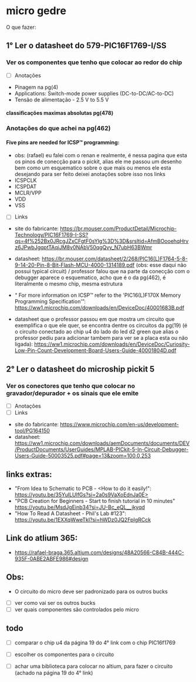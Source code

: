 # micro gedre
O que fazer:

## 1° Ler o datasheet do 579-PIC16F1769-I/SS

### Ver os componentes que tenho que colocar ao redor do chip
- [ ] Anotações
- Pinagem na pg(4)
- Applications: Switch-mode power supplies (DC-to-DC/AC-to-DC)
- Tensão de alimentação - 2.5 V to 5.5 V
#### classificações maximas absolutas pg(478)

### Anotações do que achei na pg(462)
#### Five pins are needed for ICSP™ programming:
- obs: (rafael) eu falei com o renan e realmente, é nessa pagina que esta os pinos de conecção para o pickit, alias ele me passou um desenho bem como um esquematico sobre o que mais ou menos ele esta desejando para ser feito deixei anotações sobre isso nos links
- ICSPCLK
- ICSPDAT
- MCLR/VPP
- VDD
- VSS

- [ ] Links
      
- site do fabricante: <https://br.mouser.com/ProductDetail/Microchip-Technology/PIC16F1769-I-SS?qs=4f%252Bx0JRcgJZxCFgtF0sYlg%3D%3D&srsltid=AfmBOooehqHrvz6JPwbJgqptTAqiJM8v0NAbV50qgQvy_N7ubH63BWmr>
  
- datasheet: <https://br.mouser.com/datasheet/2/268/PIC16(L)F1764-5-8-9-14-20-Pin-8-Bit-Flash-MCU-4000-1314189.pdf> (obs: esse daqui não possui typical circuit) / professor falou que
na parte da conecção com o debugger aparece o esquematico, acho que é o da pg(462), é literalmente o mesmo chip, mesma estrutura

- “ For more information on ICSP™ refer to the 'PIC16(L)F170X Memory Programming Specification'”: <https://ww1.microchip.com/downloads/en/DeviceDoc/40001683B.pdf>

- datasheet que o professor passou em que mostra um circuito que exemplifica o que ele quer, se encontra dentre os circuitos da pg(19) (é o circuito conectado ao chip u4 do lado do led d2 green que alias o professor pediu para adicionar tambem para ver se a placa esta ou não ligada): <https://ww1.microchip.com/downloads/en/DeviceDoc/Curiosity-Low-Pin-Count-Development-Board-Users-Guide-40001804D.pdf>
  
## 2° Ler o datasheet do microship pickit 5
### Ver os conectores que tenho que colocar no gravador/depurador + os sinais que ele emite
- [ ] Anotações
- [ ] Links
- site do fabricante: <https://www.microchip.com/en-us/development-tool/PG164150>
- datasheet: <https://ww1.microchip.com/downloads/aemDocuments/documents/DEV/ProductDocuments/UserGuides/MPLAB-PICkit-5-In-Circuit-Debugger-Users-Guide-50003525.pdf#page=13&zoom=100,0,253>

## links extras:
- "From Idea to Schematic to PCB - <How to do it easily!": https://youtu.be/35YuILUlfGs?si=2a0s9VaXoEdnJa0E>
- "PCB Creation for Beginners - Start to finish tutorial in 10 minutes" <https://youtu.be/MsdJgEinb34?si=JU-Bc_eQL__jkyqd>
- "How To Read A Datasheet - Phil's Lab #123": <https://youtu.be/1EXXqWweTkI?si=hWDz0JQ2FpIgRCck>

## Link do atlium 365:
- <https://rafael-braga.365.altium.com/designs/48A20566-C84B-444C-935F-0ABE2ABFE986#design>

## Obs:
- O circuito do micro deve ser padronizado para os outros bucks
- [ ] ver como vai ser os outros bucks
- [ ] ver quais componentes são controlados pelo micro 

## todo

- [ ] comparar o chip u4 da página 19 do 4° link com o chip PIC16f1769
- [ ] escolher os componentes para o circuito 
- [ ] achar uma biblioteca para colocar no altium, para fazer o circuito (achado na página 19 do 4° link)











